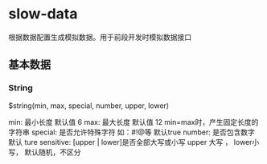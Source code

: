 slow-data
=========

根据数据配置生成模拟数据。用于前段开发时模拟数据接口

## 基本数据

### String

$string(min, max, special, number, upper, lower)

min: 最小长度 默认值 6
max: 最大长度 默认值 12 min=max时，产生固定长度的字符串
special: 是否允许特殊字符 如：#!@等 默认true
number: 是否包含数字 默认 ture
sensitive: [upper | lower]是否全部大写或小写 upper 大写 ， lower小写， 默认随机，不区分
